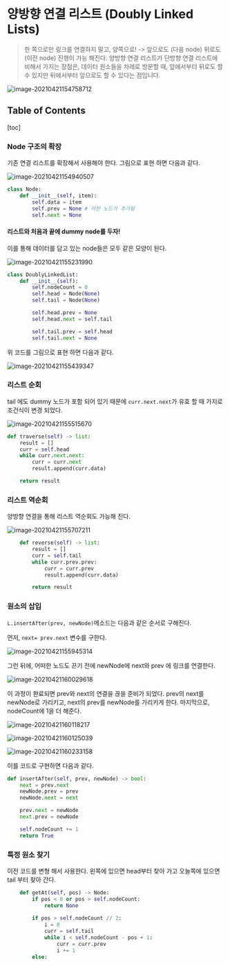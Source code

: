 # 양방향 연결 리스트 (Doubly Linked Lists)

> 한 쪽으로만 링크를 연결하지 말고, 양쪽으로! -> 앞으로도 (다음 node) 뒤로도 (이전 node) 진행이 가능 해진다. 양방향 연결 리스트가 단방향 연결 리스트에 비해서 가지는 장점은, 데이터 원소들을 차례로 방문할 때, 앞에서부터 뒤로도 할 수 있지만 뒤에서부터 앞으로도 할 수 있다는 점입니다. 

![image-20210421154758712](https://tva1.sinaimg.cn/large/008i3skNgy1gptkj0mfxxj30r103yab3.jpg)



## Table of Contents

[toc]





### Node 구조의 확장

기존 연결 리스트를 확장해서 사용해야 한다. 그림으로 표현 하면 다음과 같다.

![image-20210421154940507](https://tva1.sinaimg.cn/large/008i3skNgy1gptkj1x99uj30c904h3yr.jpg)

```python
class Node:
    def __init__(self, item):
        self.data = item
        self.prev = None # 이전 노드가 추가됨
        self.next = None
```

#### 리스트와 처음과 끝에 dummy node를 두자!

이를 통해 데이터를 담고 있는 node들은 모두 같은 모양이 된다.

![image-20210421155231990](https://tva1.sinaimg.cn/large/008i3skNgy1gptkj46fggj30rv08zmye.jpg)

```python
class DoublyLinkedList:
    def __init__(self):
        self.nodeCount = 0
        self.head = Node(None)
        self.tail = Node(None)

        self.head.prev = None
        self.head.next = self.tail

        self.tail.prev = self.head
        self.tail.next = None
```

위 코드를 그림으로 표현 하면 다음과 같다.

![image-20210421155439347](https://tva1.sinaimg.cn/large/008i3skNgy1gptkj79ektj30fz07ogm6.jpg)



### 리스트 순회

tail 에도 dummy 노드가 포함 되어 있기 때문에 `curr.next.next`가 유효 할 때 가지로 조건식이 변경 되었다.

![image-20210421155515670](https://tva1.sinaimg.cn/large/008i3skNgy1gptkj9rfxuj30ir07s74t.jpg)

```python
def traverse(self) -> list:
    result = []
    curr = self.head
    while curr.next.next:
        curr = curr.next
        result.append(curr.data)

    return result
```



### 리스트 역순회

양방향 연결을 통해 리스트 역순회도 가능해 진다.

![image-20210421155707211](https://tva1.sinaimg.cn/large/008i3skNgy1gptkjdzvguj30ih07y3z1.jpg)

```python
    def reverse(self) -> list:
        result = []
        curr = self.tail
        while curr.prev.prev:
            curr = curr.prev
            result.append(curr.data)

        return result
```





### 원소의 삽입

`L.insertAfter(prev, newNode)`메소드는 다음과 같은 순서로 구해진다.

먼저, `next= prev.next` 변수를 구한다.

![image-20210421155945314](https://tva1.sinaimg.cn/large/008i3skNgy1gptkjbnd7qj30q10cb75o.jpg)

그런 뒤에, 어떠한 노드도 끈기 전에 newNode에 next와 prev 에 링크를 연결한다.

![image-20210421160029618](https://tva1.sinaimg.cn/large/008i3skNgy1gptkjcz5r7j30sa0c6taz.jpg)

이 과정이 완료되면 prev와 next의 연결을 끊을 준비가 되었다. prev의 next를 newNode로 가리키고, next의 prev를 newNode를 가리키게 한다. 마지막으로, nodeCount에 1을 더 해준다.

![image-20210421160118217](https://tva1.sinaimg.cn/large/008i3skNgy1gptkjjab2yj30ql0c5ac0.jpg)

![image-20210421160125039](https://tva1.sinaimg.cn/large/008i3skNgy1gptkjfeeg3j30qu0bqwgl.jpg)

![image-20210421160233158](https://tva1.sinaimg.cn/large/008i3skNgy1gptkjobrcuj30pp0abwg1.jpg)

이를 코드로 구현하면 다음과 같다.

```python
def insertAfter(self, prev, newNode) -> bool:
    next = prev.next
    newNode.prev = prev
    newNode.next = next

    prev.next = newNode
    next.prev = newNode

    self.nodeCount += 1
    return True
```



### 특정 원소 찾기 

이전 코드를 변형 해서 사용한다. 왼쪽에 있으면 head부터 찾아 가고 오늘쪽에 있으면 tail 부터 찾아 간다. 

```python
    def getAt(self, pos) -> Node:
        if pos < 0 or pos > self.nodeCount:
            return None
        
        if pos > self.nodeCount // 2:
            i = 0
            curr = self.tail
            while i < self.nodeCount - pos + 1:
                curr = curr.prev
                i += 1
        else:
```

